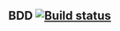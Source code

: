 ## BDD [![Build status](https://ci.appveyor.com/api/projects/status/3cebs70m8gnhvwh6?svg=true)](https://ci.appveyor.com/project/greyear/bdd)